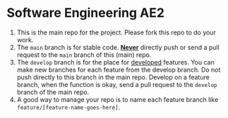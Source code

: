 # Software Engineering AE2

1. This is the main repo for the project. Please fork this repo to do your work. 
2. The `main` branch is for stable code. **<u>Never</u>** directly push or send a pull request to the `main` branch of this (main) repo.
3. The `develop` branch is for the place for <u>developed</u> features. You can make new branches for each feature from the develop branch. Do not push directly to this branch in the main repo. Develop on a feature branch, when the function is okay, send a pull request to the `develop` branch of the main repo.
4. A good way to manage your repo is to name each feature branch like `feature/[feature-name-goes-here]`.

